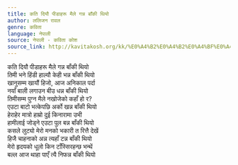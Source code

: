 ```yaml
---
title: कति दियौ पीडाहरू मैले गन्न बाँकी थियो
author: ललिजन रावल
genre: कविता
language: नेपाली
source: नेपाली - कविता कोश
source_link: http://kavitakosh.org/kk/%E0%A4%B2%E0%A4%B2%E0%A4%BF%E0%A4%9C%E0%A4%A8_%E0%A4%B0%E0%A4%BE%E0%A4%B5%E0%A4%B2
---
```


कति दियौ पीडाहरू मैले गन्न बाँकी थियो  
तिमी भने हिंडी हाल्यौ केही भन्न बाँकी थियो  
खानुसम्म खायौं हिजो, आज अनिकाल पर्दा  
नयाँ बाली लगाउन बीउ धन्न बाँकी थियो  
तिमीसम्म पुग्न मैले नखोजेको कहाँ हो र?  
एउटा बाटो भत्केपछि अर्को खन्न बाँकी थियो  
हेराहेर मात्रो हाम्रो दुई किनारामा उभी  
हामीलाई जोड्ने एउटा पुल बन्न बाँकी थियो  
कसले लुट्यो मेरो मनको भकारी त रित्तै देखें  
हिजै चाहनाको अन्न त्यहाँ टन्न बाँकी थियो  
मेरो हृदयको धूलो किन टाँस्सिरहन्छ भन्थें  
बल्ल आज थाहा पाएँ त्यै निफन्न बाँकी थियो
